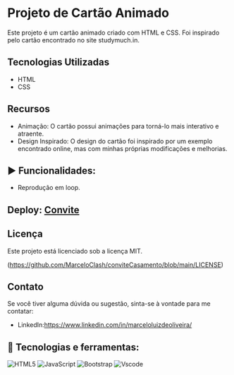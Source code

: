 # Projeto de Cartão Animado

Este projeto é um cartão animado criado com HTML e CSS. Foi inspirado pelo cartão encontrado no site studymuch.in.

## Tecnologias Utilizadas

- HTML
- CSS

## Recursos

- Animação: O cartão possui animações para torná-lo mais interativo e atraente.
- Design Inspirado: O design do cartão foi inspirado por um exemplo encontrado online, mas com minhas próprias modificações e melhorias.

## ▶️ Funcionalidades:

- Reprodução em loop.


##  Deploy: [Convite](https://regal-salamander-9df895.netlify.app/)


## Licença

Este projeto está licenciado sob a licença MIT.

(https://github.com/MarceloClash/conviteCasamento/blob/main/LICENSE)

## Contato

Se você tiver alguma dúvida ou sugestão, sinta-se à vontade para me contatar:

- LinkedIn:https://www.linkedin.com/in/marceloluizdeoliveira/
## 🧰 Tecnologias e ferramentas:
![HTML5](https://img.shields.io/badge/HTML5-E34F26?style=for-the-badge&logo=html5&logoColor=white)
![JavaScript](https://img.shields.io/badge/JavaScript-F7DF1E?style=for-the-badge&logo=javascript&logoColor=black)
![Bootstrap](https://img.shields.io/badge/-boostrap-0D1117?style=for-the-badge&logo=bootstrap&labelColor=0D1117)
![Vscode](https://img.shields.io/badge/Vscode-007ACC?style=for-the-badge&logo=visual-studio-code&logoColor=white)
